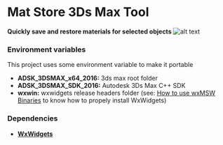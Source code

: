 # Mat Store 3Ds Max Tool

**Quickly save and restore materials for selected objects**
![alt text](http://www.mediafire.com/convkey/6041/okanvz7dp38vq11zg.jpg)

### Environment variables
This project uses some environment variable to make it portable
- **ADSK_3DSMAX_x64_2016:** 3ds max root folder
- **ADSK_3DSMAX_SDK_2016:** Autodesk 3Ds Max C++ SDK
- **wxwin:** wxwidgets release headers folder (see: [How to use wxMSW Binaries](http://wxwidgets.blogspot.com/2012/08/how-to-use-294-wxmsw-binaries.html) to know how to propely install WxWidgets)

### Dependencies
-   [**WxWidgets**](https://github.com/wxWidgets/wxWidgets)